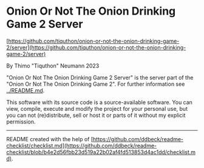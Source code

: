 # Onion Or Not The Onion Drinking Game 2 Server

[https://github.com/tiquthon/onion-or-not-the-onion-drinking-game-2/server](https://github.com/tiquthon/onion-or-not-the-onion-drinking-game-2/server)

By Thimo "Tiquthon" Neumann 2023

"Onion Or Not The Onion Drinking Game 2 Server" is the server part of the "Onion Or Not The Onion Drinking Game 2".
For further information see [../README.md](../README.md).

This software with its source code is a source-available software.
You can view, compile, execute and modify the project for your personal use, but you can not (re)distribute, sell or host it or parts of it without my explicit permission.

---

README created with the help of [https://github.com/ddbeck/readme-checklist/checklist.md](https://github.com/ddbeck/readme-checklist/blob/b4e2d56fbb23d519a22b02af4fd513853d4ac1dd/checklist.md).
